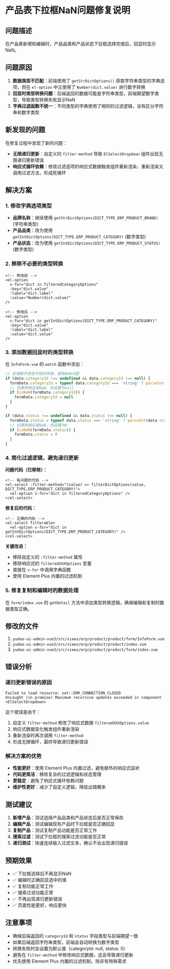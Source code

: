 # 产品表下拉框NaN问题修复说明

## 问题描述
在产品表新增和编辑时，产品品类和产品状态下拉框选择完值后，回显时显示NaN。

## 问题原因
1. **数据类型不匹配**：前端使用了 `getStrDictOptions()` 获取字符串类型的字典选项，但在 `el-option` 中又使用了 `Number(dict.value)` 进行数字转换
2. **回显时类型转换问题**：后端返回的数据可能是字符串类型，前端期望数字类型，导致类型转换失败显示NaN
3. **字典过滤函数不统一**：不同类型的字典使用了相同的过滤逻辑，没有区分字符串和数字类型

## 新发现的问题
在修复过程中发现了新的问题：
- **无限递归更新**：自定义的 `filter-method` 导致 `ElSelectDropdown` 组件出现无限递归更新错误
- **响应式循环依赖**：修改过滤选项的响应式数据触发组件重新渲染，重新渲染又调用过滤方法，形成死循环

## 解决方案

### 1. 修改字典选项类型
- **品牌名称**：继续使用 `getStrDictOptions(DICT_TYPE.ERP_PRODUCT_BRAND)` (字符串类型)
- **产品品类**：改为使用 `getIntDictOptions(DICT_TYPE.ERP_PRODUCT_CATEGORY)` (数字类型)
- **产品状态**：改为使用 `getIntDictOptions(DICT_TYPE.ERP_PRODUCT_STATUS)` (数字类型)

### 2. 移除不必要的类型转换
```vue
<!-- 修改前 -->
<el-option
  v-for="dict in filteredCategoryOptions"
  :key="dict.value"
  :label="dict.label"
  :value="Number(dict.value)"
/>

<!-- 修改后 -->
<el-option
  v-for="dict in getIntDictOptions(DICT_TYPE.ERP_PRODUCT_CATEGORY)"
  :key="dict.value"
  :label="dict.label"
  :value="dict.value"
/>
```

### 3. 添加数据回显时的类型转换
在 `InfoForm.vue` 的 `watch` 函数中添加：
```typescript
// 处理数字类型字段的转换，避免NaN问题
if (data.categoryId !== undefined && data.categoryId !== null) {
  formData.categoryId = typeof data.categoryId === 'string' ? parseInt(data.categoryId) : data.categoryId
  // 如果转换后是NaN，则设置为null
  if (isNaN(formData.categoryId)) {
    formData.categoryId = null
  }
}

if (data.status !== undefined && data.status !== null) {
  formData.status = typeof data.status === 'string' ? parseInt(data.status) : data.status
  // 如果转换后是NaN，则设置为0
  if (isNaN(formData.status)) {
    formData.status = 0
  }
}
```

### 4. 简化过滤逻辑，避免递归更新
**问题代码（已移除）：**
```vue
<!-- 有问题的代码 -->
<el-select :filter-method="(value) => filterDictOptions(value, DICT_TYPE.ERP_PRODUCT_CATEGORY)">
  <el-option v-for="dict in filteredCategoryOptions" />
</el-select>
```

**修复后的代码：**
```vue
<!-- 正确的代码 -->
<el-select filterable>
  <el-option v-for="dict in getIntDictOptions(DICT_TYPE.ERP_PRODUCT_CATEGORY)" />
</el-select>
```

**关键改进：**
- 移除自定义的 `:filter-method` 属性
- 移除响应式的 `filteredXXXOptions` 变量
- 直接在 `v-for` 中调用字典函数
- 使用 Element Plus 内置的过滤机制

### 5. 修复复制和编辑时的数据处理
在 `form/index.vue` 的 `getDetail` 方法中添加类型转换逻辑，确保编辑和复制时数据类型正确。

## 修改的文件
1. `yudao-ui-admin-vue3/src/views/erp/product/product/form/InfoForm.vue`
2. `yudao-ui-admin-vue3/src/views/erp/product/product/index.vue`
3. `yudao-ui-admin-vue3/src/views/erp/product/product/form/index.vue`

## 错误分析

### 递归更新错误的原因
```
Failed to load resource: net::ERR_CONNECTION_CLOSED
Uncaught (in promise) Maximum recursive updates exceeded in component <ElSelectDropdown>
```

这个错误是由于：
1. 自定义 `filter-method` 修改了响应式数据 `filteredXXXOptions.value`
2. 响应式数据变化触发组件重新渲染
3. 重新渲染时再次调用 `filter-method`
4. 形成无限循环，最终导致递归更新错误

### 解决方案的优势
- **性能更好**：使用 Element Plus 内置过滤，避免额外的响应式监听
- **代码更简洁**：移除复杂的过滤逻辑和状态管理
- **更稳定**：避免了响应式循环依赖问题
- **维护性更好**：减少了自定义逻辑，降低出错概率

## 测试建议
1. **新增产品**：测试选择产品品类和产品状态后是否正常保存
2. **编辑产品**：测试编辑现有产品时下拉框是否正确回显
3. **复制产品**：测试复制产品功能是否正常工作
4. **搜索过滤**：测试下拉框的搜索过滤功能是否正常
5. **递归测试**：快速连续输入过滤文本，确认不会出现递归错误

## 预期效果
- ✅ 下拉框选择后不再显示NaN
- ✅ 编辑时正确回显选中的值  
- ✅ 复制功能正常工作
- ✅ 搜索过滤功能正常
- ✅ 不再出现递归更新错误
- ✅ 页面性能更好，响应更快

## 注意事项
- 确保后端返回的 `categoryId` 和 `status` 字段类型与前端期望一致
- 如果后端返回字符串类型，前端会自动转换为数字类型
- 转换失败时会设置为默认值（categoryId: null, status: 0）
- 避免在 `filter-method` 中修改响应式数据，这会导致递归更新
- 优先使用 Element Plus 内置的过滤机制，除非有特殊需求
